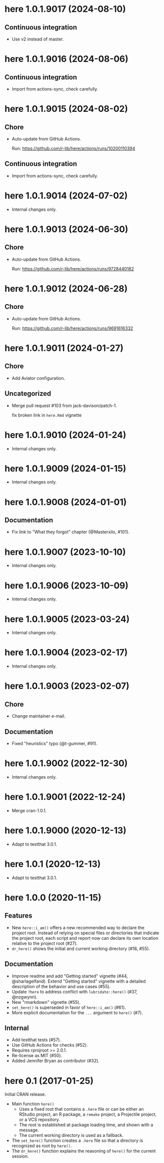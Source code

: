 <!-- NEWS.md is maintained by https://fledge.cynkra.com, contributors should not edit this file -->

# here 1.0.1.9017 (2024-08-10)

## Continuous integration

- Use v2 instead of master.


# here 1.0.1.9016 (2024-08-06)

## Continuous integration

- Import from actions-sync, check carefully.


# here 1.0.1.9015 (2024-08-02)

## Chore

- Auto-update from GitHub Actions.

  Run: https://github.com/r-lib/here/actions/runs/10200110394

## Continuous integration

- Import from actions-sync, check carefully.


# here 1.0.1.9014 (2024-07-02)

- Internal changes only.


# here 1.0.1.9013 (2024-06-30)

## Chore

- Auto-update from GitHub Actions.

  Run: https://github.com/r-lib/here/actions/runs/9728440182


# here 1.0.1.9012 (2024-06-28)

## Chore

- Auto-update from GitHub Actions.

  Run: https://github.com/r-lib/here/actions/runs/9691616332


# here 1.0.1.9011 (2024-01-27)

## Chore

- Add Aviator configuration.

## Uncategorized

- Merge pull request #103 from jack-davison/patch-1.

  fix broken link in `here.Rmd` vignette


# here 1.0.1.9010 (2024-01-24)

- Internal changes only.


# here 1.0.1.9009 (2024-01-15)

- Internal changes only.


# here 1.0.1.9008 (2024-01-01)

## Documentation

- Fix link to "What they forgot" chapter (@Masterxilo, #101).


# here 1.0.1.9007 (2023-10-10)

- Internal changes only.


# here 1.0.1.9006 (2023-10-09)

- Internal changes only.


# here 1.0.1.9005 (2023-03-24)

- Internal changes only.


# here 1.0.1.9004 (2023-02-17)

- Internal changes only.


# here 1.0.1.9003 (2023-02-07)

## Chore

- Change maintainer e-mail.

## Documentation

- Fixed "heuristics" typo (@t-gummer, #91).


# here 1.0.1.9002 (2022-12-30)

- Internal changes only.


# here 1.0.1.9001 (2022-12-24)

- Merge cran-1.0.1.


# here 1.0.1.9000 (2020-12-13)

- Adapt to testthat 3.0.1.


# here 1.0.1 (2020-12-13)

- Adapt to testthat 3.0.1.


# here 1.0.0 (2020-11-15)

## Features

- New `here::i_am()` offers a new recommended way to declare the project root. Instead of relying on special files or directories that indicate the project root, each script and report now can declare its own location relative to the project root (#27).
- `dr_here()` shows the initial and current working directory (#18, #55).

## Documentation

- Improve readme and add "Getting started" vignette (#44, @sharlagelfand). Extend "Getting started" vignette with a detailed description of the behavior and use cases (#55).
- Update `?here` to address conflict with `lubridate::here()` (#37, @nzgwynn).
- New "rmarkdown" vignette (#55).
- `set_here()` is superseded in favor of `here::i_am()` (#61).
- More explicit documentation for the `...` argument to `here()` (#7).

## Internal

- Add testthat tests (#57).
- Use GitHub Actions for checks (#52).
- Requires rprojroot >= 2.0.1.
- Re-license as MIT (#50).
- Added Jennifer Bryan as contributor (#32).


# here 0.1 (2017-01-25)

Initial CRAN release.

- Main function `here()`
    - Uses a fixed root that contains a `.here` file or can be either an RStudio project, an R package, a `remake` project, a Projectile project, or a VCS repository.
    - The root is established at package loading time, and shown with a message.
    - The current working directory is used as a fallback.
- The `set_here()` function creates a `.here` file so that a directory is recognized as root by `here()`.
- The `dr_here()` function explains the reasoning of `here()` for the current session.
